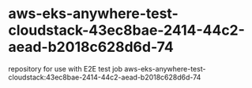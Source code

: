 # aws-eks-anywhere-test-cloudstack-43ec8bae-2414-44c2-aead-b2018c628d6d-74
repository for use with E2E test job aws-eks-anywhere-test-cloudstack:43ec8bae-2414-44c2-aead-b2018c628d6d-74
